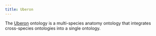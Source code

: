 ```yaml
---
title: Uberon
---
```


The [Uberon](http://uberon.github.io/) ontology is a multi-species anatomy ontology that integrates cross-species ontologies into a single ontology.
